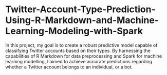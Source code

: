 # Twitter-Account-Type-Prediction-Using-R-Markdown-and-Machine-Learning-Modeling-with-Spark
In this project, my goal is to create a robust predictive model capable of classifying Twitter accounts based on their types. By harnessing the capabilities of R Markdown for data preprocessing and Spark for machine learning modelling, I aimed to achieve accurate predictions regarding whether a Twitter account belongs to an individual, or a bot.
